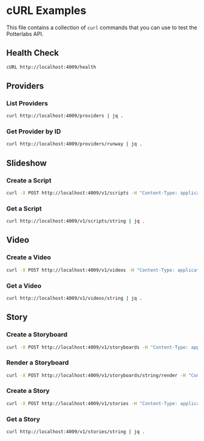 # cURL Examples

This file contains a collection of `curl` commands that you can use to test the Potterlabs API.

## Health Check

```bash
cURL http://localhost:4009/health
```

## Providers

### List Providers

```bash
curl http://localhost:4009/providers | jq .
```

### Get Provider by ID

```bash
curl http://localhost:4009/providers/runway | jq .
```

## Slideshow

### Create a Script

```bash
curl -X POST http://localhost:4009/v1/scripts -H "Content-Type: application/json" -H "Idempotency-Key: 00000000-0000-0000-0000-000000000000" --data '{"input": {"type": "text", "text": "This is a test script."}}' | jq .
```

### Get a Script

```bash
curl http://localhost:4009/v1/scripts/string | jq .
```

## Video

### Create a Video

```bash
curl -X POST http://localhost:4009/v1/videos -H "Content-Type: application/json" -H "Idempotency-Key: 00000000-0000-0000-0000-000000000001" --data '{"provider": "auto", "inputs": {"prompt": "A cat flying in space", "duration_sec": 10}}' | jq .
```

### Get a Video

```bash
curl http://localhost:4009/v1/videos/string | jq .
```

## Story

### Create a Storyboard

```bash
curl -X POST http://localhost:4009/v1/storyboards -H "Content-Type: application/json" -H "Idempotency-Key: 00000000-0000-0000-0000-000000000002" --data '{"script": "This is a test storyboard."}' | jq .
```

### Render a Storyboard

```bash
curl -X POST http://localhost:4009/v1/storyboards/string/render -H "Content-Type: application/json" -H "Idempotency-Key: 00000000-0000-0000-0000-000000000003" --data '{"style": "cinematic"}' | jq .
```

### Create a Story

```bash
curl -X POST http://localhost:4009/v1/stories -H "Content-Type: application/json" -H "Idempotency-Key: 00000000-0000-0000-0000-000000000004" --data '{"title": "My Test Story", "script": "This is a test story."}' | jq .
```

### Get a Story

```bash
curl http://localhost:4009/v1/stories/string | jq .
```
